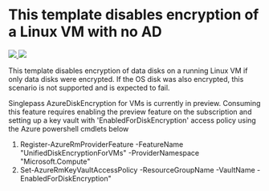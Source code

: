 # This template disables encryption of a Linux VM with no AD

<a href="https://portal.azure.com/#create/Microsoft.Template/uri/https%3A%2F%2Fraw.githubusercontent.com%2Fejarvi%2Fazure-quickstart-templates%2Fejarvi-singlepass%2F201-encrypt-running-windows-vm-singlepass%2Fazuredeploy.json" target="_blank">
    <img src="http://azuredeploy.net/deploybutton.png"/>
</a>
<a href="http://armviz.io/#/?load=https%3A%2F%2Fraw.githubusercontent.com%2Fejarvi%2Fazure-quickstart-templates%2Fejarvi-singlepass%2F201-encrypt-running-windows-vm-singlepass%2Fazuredeploy.json" target="_blank">
    <img src="http://armviz.io/visualizebutton.png"/>
</a>

This template disables encryption of data disks on a running Linux VM if only data disks were encrypted.   If the OS disk was also encrypted, this scenario is not supported and is expected to fail. 

Singlepass AzureDiskEncryption for VMs is currently in preview. Consuming this feature requires enabling the preview feature on the subscription and setting up a key vault with 'EnabledForDiskEncryption' access policy using the Azure powershell cmdlets below 
1. Register-AzureRmProviderFeature -FeatureName "UnifiedDiskEncryptionForVMs" -ProviderNamespace "Microsoft.Compute"
2. Set-AzureRmKeyVaultAccessPolicy -ResourceGroupName <rgName> -VaultName <vaultName> -EnabledForDiskEncryption"
